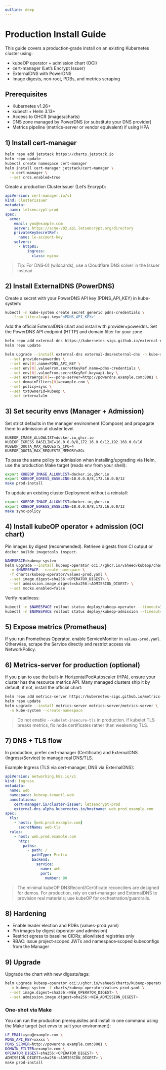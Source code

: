 ```yaml
---
outline: deep
---
```


# Production Install Guide

This guide covers a production‑grade install on an existing Kubernetes cluster using:

- kubeOP operator + admission chart (OCI)
- cert-manager (Let’s Encrypt Issuer)
- ExternalDNS with PowerDNS
- Image digests, non‑root, PDBs, and metrics scraping

## Prerequisites

- Kubernetes v1.26+
- kubectl + Helm 3.13+
- Access to GHCR (images/charts)
- DNS zone managed by PowerDNS (or substitute your DNS provider)
- Metrics pipeline (metrics-server or vendor equivalent) if using HPA

## 1) Install cert-manager

```bash
helm repo add jetstack https://charts.jetstack.io
helm repo update
kubectl create namespace cert-manager
helm install cert-manager jetstack/cert-manager \
  -n cert-manager \
  --set crds.enabled=true
```

Create a production ClusterIssuer (Let’s Encrypt):

```yaml
apiVersion: cert-manager.io/v1
kind: ClusterIssuer
metadata:
  name: letsencrypt-prod
spec:
  acme:
    email: you@example.com
    server: https://acme-v02.api.letsencrypt.org/directory
    privateKeySecretRef:
      name: le-account-key
    solvers:
      - http01:
          ingress:
            class: nginx
```

> Tip: For DNS‑01 (wildcards), use a Cloudflare DNS solver in the Issuer instead.

## 2) Install ExternalDNS (PowerDNS)

Create a secret with your PowerDNS API key (PDNS_API_KEY) in kube-system:

```bash
kubectl -n kube-system create secret generic pdns-credentials \
  --from-literal=api-key='<PDNS_API_KEY>'
```

Add the official ExternalDNS chart and install with provider=powerdns. Set the PowerDNS API endpoint (HTTP) and domain filter for your zone.

```bash
helm repo add external-dns https://kubernetes-sigs.github.io/external-dns/
helm repo update

helm upgrade --install external-dns external-dns/external-dns -n kube-system \
  --set provider=powerdns \
  --set env[0].name=PDNS_API_KEY \
  --set env[0].valueFrom.secretKeyRef.name=pdns-credentials \
  --set env[0].valueFrom.secretKeyRef.key=api-key \
  --set extraArgs[0]=--pdns-server=http://powerdns.example.com:8081 \
  --set domainFilters[0]=example.com \
  --set policy=sync \
  --set txtOwnerId=kubeop \
  --set interval=1m
```

## 3) Set security envs (Manager + Admission)

Set strict defaults in the manager environment (Compose) and propagate them to
admission at cluster level.

```env
KUBEOP_IMAGE_ALLOWLIST=docker.io,ghcr.io
KUBEOP_EGRESS_BASELINE=10.0.0.0/8,172.16.0.0/12,192.168.0.0/16
KUBEOP_QUOTA_MAX_REQUESTS_CPU=4
KUBEOP_QUOTA_MAX_REQUESTS_MEMORY=8Gi
```

To pass the same policy to admission when installing/upgrading via Helm, use
the production Make target (reads env from your shell):

```bash
export KUBEOP_IMAGE_ALLOWLIST=docker.io,ghcr.io
export KUBEOP_EGRESS_BASELINE=10.0.0.0/8,172.16.0.0/12
make prod-install
```

To update an existing cluster Deployment without a reinstall:

```bash
export KUBEOP_IMAGE_ALLOWLIST=docker.io,ghcr.io
export KUBEOP_EGRESS_BASELINE=10.0.0.0/8,172.16.0.0/12
make sync-policy
```

## 4) Install kubeOP operator + admission (OCI chart)

Pin images by digest (recommended). Retrieve digests from CI output or `docker buildx imagetools inspect`.

```bash
NAMESPACE=kubeop-system
helm upgrade --install kubeop-operator oci://ghcr.io/vaheed/kubeop/charts/kubeop-operator \
  -n $NAMESPACE --create-namespace \
  -f charts/kubeop-operator/values-prod.yaml \
  --set image.digest=sha256:<OPERATOR_DIGEST> \
  --set admission.image.digest=sha256:<ADMISSION_DIGEST> \
  --set mocks.enabled=false
```

Verify readiness:

```bash
kubectl -n $NAMESPACE rollout status deploy/kubeop-operator --timeout=180s
kubectl -n $NAMESPACE rollout status deploy/kubeop-admission --timeout=180s
```

## 5) Expose metrics (Prometheus)

If you run Prometheus Operator, enable ServiceMonitor in `values-prod.yaml`. Otherwise, scrape the Service directly and restrict access via NetworkPolicy.

## 6) Metrics-server for production (optional)

If you plan to use the built-in HorizontalPodAutoscaler (HPA), ensure your
cluster has the resource metrics API. Many managed clusters ship it by default;
if not, install the official chart:

```bash
helm repo add metrics-server https://kubernetes-sigs.github.io/metrics-server/
helm repo update
helm upgrade --install metrics-server metrics-server/metrics-server \
  -n kube-system --create-namespace
```

> Do not enable `--kubelet-insecure-tls` in production. If kubelet TLS breaks
> metrics, fix node certificates rather than weakening TLS.

## 7) DNS + TLS flow

In production, prefer cert-manager (Certificate) and ExternalDNS (Ingress/Service) to manage real DNS/TLS.

Example Ingress (TLS via cert-manager, DNS via ExternalDNS):

```yaml
apiVersion: networking.k8s.io/v1
kind: Ingress
metadata:
  name: web
  namespace: kubeop-tenant1-web
  annotations:
    cert-manager.io/cluster-issuer: letsencrypt-prod
    external-dns.alpha.kubernetes.io/hostname: web.prod.example.com
spec:
  tls:
    - hosts: [web.prod.example.com]
      secretName: web-tls
  rules:
    - host: web.prod.example.com
      http:
        paths:
          - path: /
            pathType: Prefix
            backend:
              service:
                name: web
                port:
                  number: 80
```

> The minimal kubeOP DNSRecord/Certificate reconcilers are designed for demos. For production, rely on cert-manager and ExternalDNS to provision real materials; use kubeOP for orchestration/guardrails.

## 8) Hardening

- Enable leader election and PDBs (values-prod.yaml)
- Pin images by digest (operator and admission)
- Restrict egress to baseline CIDRs; allowlisted registries only
- RBAC: issue project‑scoped JWTs and namespace‑scoped kubeconfigs from the Manager

## 9) Upgrade

Upgrade the chart with new digests/tags:

```bash
helm upgrade kubeop-operator oci://ghcr.io/vaheed/charts/kubeop-operator \
  -n kubeop-system -f charts/kubeop-operator/values-prod.yaml \
  --set image.digest=sha256:<NEW_OPERATOR_DIGEST> \
  --set admission.image.digest=sha256:<NEW_ADMISSION_DIGEST>
```
### One-shot via Make

You can run the production prerequisites and install in one command using the
Make target (set envs to suit your environment):

```bash
LE_EMAIL=you@example.com \
PDNS_API_KEY=xxxxx \
PDNS_SERVER=http://powerdns.example.com:8081 \
DOMAIN_FILTER=example.com \
OPERATOR_DIGEST=sha256:<OPERATOR_DIGEST> \
ADMISSION_DIGEST=sha256:<ADMISSION_DIGEST> \
make prod-install
```
